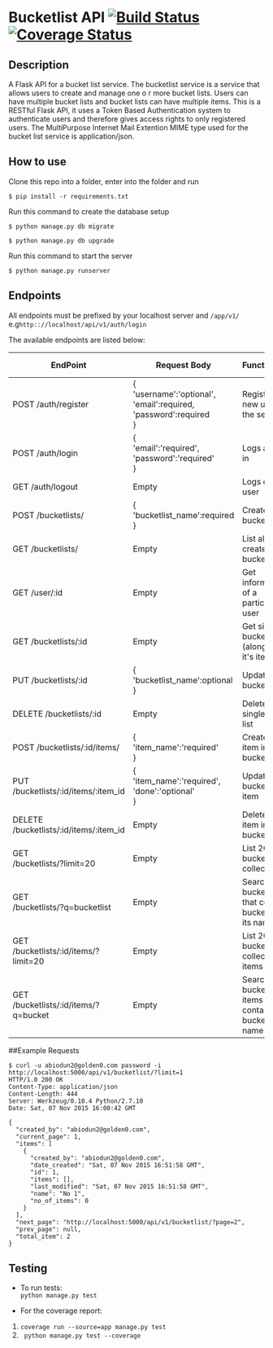 # Bucketlist API [![Build Status](https://travis-ci.org/andela-ashuaib/bucketlist-api.svg)](https://travis-ci.org/andela-ashuaib/bucketlist-api) [![Coverage Status](https://coveralls.io/repos/andela-ashuaib/bucketlist-api/badge.svg?branch=master&service=github)](https://coveralls.io/github/andela-ashuaib/bucketlist-api?branch=master)


## Description

A Flask API for a bucket list service. The bucketlist service is a service that allows users to create and manage one o r more bucket lists. Users can have multiple bucket lists and bucket lists can have multiple items. This is a RESTful Flask API, it uses a Token Based Authentication system to authenticate users and therefore gives access rights to only registered users. The MultiPurpose Internet Mail Extention MIME type used for the bucket list service is application/json.

## How to use
Clone this repo into a folder, enter into the folder and run

```
$ pip install -r requirements.txt
```

Run this command to create the database setup

```
$ python manage.py db migrate

$ python manage.py db upgrade
```

Run this command to start the server

```
$ python manage.py runserver
```

## Endpoints
All endpoints must be prefixed by your localhost server and ```/app/v1/``` e.g```http:://localhost/api/v1/auth/login``` 

The available endpoints are listed below:

EndPoint |Request Body |Functionality|Public Access
---------|-------------|-------------|-------------
POST /auth/register|{<br>'username':'optional',<br> 'email':required,<br>'password':required<br>}|Registers a new user on the service|TRUE
POST /auth/login|{<br>'email':'required',<br>'password':'required'<br>}|Logs a user in|TRUE
GET /auth/logout|Empty|Logs out this user|FALSE
POST /bucketlists/|{<br>'bucketlist_name':required<br>}|Create a new bucket list|FALSE
GET /bucketlists/|Empty|List all the created bucket lists|FASLE
GET /user/:id|Empty|Get information of a particular user |FALSE
GET /bucketlists/:id|Empty|Get single bucket list (along with it's items)|FALSE
PUT /bucketlists/:id|{<br>'bucketlist_name':optional<br>}|Update this bucket list|FALSE
DELETE /bucketlists/:id|Empty|Delete this single bucket list|FALSE
POST /bucketlists/:id/items/|{<br>'item_name':'required'<br>}|Create a new item in bucket list|FALSE
PUT <br>/bucketlists/:id/items/:item_id|{<br>'item_name':'required',<br>'done':'optional'<br>}|Update a bucket list item|FALSE
DELETE <br>/bucketlists/:id/items/:item_id|Empty|Delete an item in a bucket list|FALSE
GET <br>/bucketlists/?limit=20|Empty|List 20 bucketlist collections|FALSE
GET <br>/bucketlists/?q=bucketlist|Empty|Search for bucketlist that contains bucketlist in its name|FALSE
GET <br>/bucketlists/:id/items/?limit=20|Empty|List 20 bucketlist collections items|FALSE
GET <br>/bucketlists/:id/items/?q=bucket|Empty|Search for bucketlist items that contains bucket in its name|FALSE


##Example Requests
```
$ curl -u abiodun2@golden0.com password -i http://localhost:5000/api/v1/bucketlist/?limit=1
HTTP/1.0 200 OK
Content-Type: application/json
Content-Length: 444
Server: Werkzeug/0.10.4 Python/2.7.10
Date: Sat, 07 Nov 2015 16:00:42 GMT

{
  "created_by": "abiodun2@golden0.com", 
  "current_page": 1, 
  "items": [
    {
      "created_by": "abiodun2@golden0.com", 
      "date_created": "Sat, 07 Nov 2015 16:51:58 GMT", 
      "id": 1, 
      "items": [], 
      "last_modified": "Sat, 07 Nov 2015 16:51:58 GMT", 
      "name": "No 1", 
      "no_of_items": 0
    }
  ], 
  "next_page": "http://localhost:5000/api/v1/bucketlist/?page=2", 
  "prev_page": null, 
  "total_item": 2
}
```


## Testing
* To run tests:  
``` python manage.py test ``` 

* For the coverage report:    
1. ``` coverage run --source=app manage.py test ```   
2. ``` python manage.py test --coverage```   

